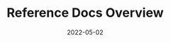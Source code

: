---
title: Reference Docs Overview
linktitle: Reference Docs Overview
description: A comprehensive list of Stencil reference documentation
date: 2022-05-02
menu:
  docs:
    parent: "reference"
    weight: 1
---
